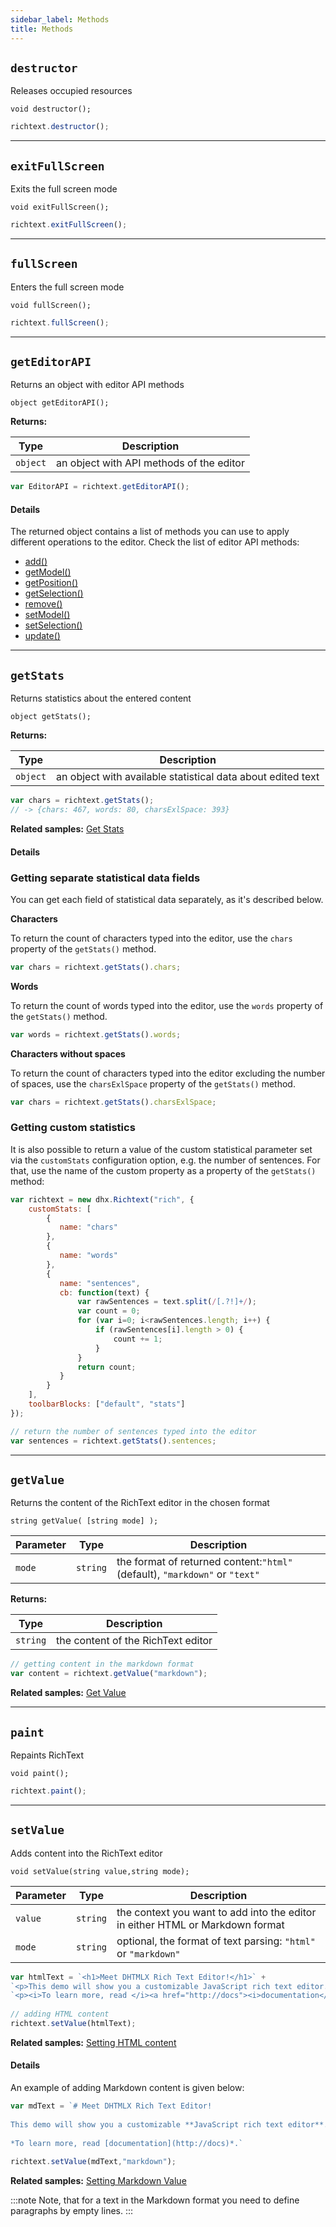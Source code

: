 ```yaml
---
sidebar_label: Methods
title: Methods
---
```



## `destructor`

Releases occupied resources

`void destructor();`

```js 
richtext.destructor();
```
___

## `exitFullScreen`

Exits the full screen mode

`void exitFullScreen();`


```js 
richtext.exitFullScreen();
```
___

## `fullScreen`

Enters the full screen mode

`void fullScreen();`

```js 
richtext.fullScreen();
```
___


## `getEditorAPI`

Returns an object with editor API methods

`object getEditorAPI();`

**Returns:** 

| Type     | Description                              |
| -------- | ---------------------------------------- |
| `object` | an object with API methods of the editor |


```js 
var EditorAPI = richtext.getEditorAPI();
```

#### Details
The returned object contains a list of methods you can use to apply different operations to the editor. Check the list of editor API methods:

- [add()](api/editor_api_methods.md#add)
- [getModel()](api/editor_api_methods.md#getmodel)
- [getPosition()](api/editor_api_methods.md#getposition)
- [getSelection()](api/editor_api_methods.md#getselection)
- [remove()](api/editor_api_methods.md#remove)
- [setModel()](api/editor_api_methods.md#setmodel)
- [setSelection()](api/editor_api_methods.md#setselection)
- [update()](api/editor_api_methods.md#update)

___

## `getStats`

Returns statistics about the entered content

`object getStats();`

**Returns:**

| Type     | Description                                                 |
| -------- | ----------------------------------------------------------- |
| `object` | an object with available statistical data about edited text |


```js 
var chars = richtext.getStats(); 
// -> {chars: 467, words: 80, charsExlSpace: 393}
```

**Related samples:** [Get Stats](https://snippet.dhtmlx.com/3qdbktwo)

#### Details

### Getting separate statistical data fields

You can get each field of statistical data separately, as it's described below.

**Characters**

To return the count of characters typed into the editor, use the `chars` property of the `getStats()` method.

```js 
var chars = richtext.getStats().chars;
```

**Words**

To return the count of words typed into the editor, use the `words` property of the `getStats()` method.

```js 
var words = richtext.getStats().words;
```

**Characters without spaces**

To return the count of characters typed into the editor excluding the number of spaces, use the `charsExlSpace` property of the `getStats()` method.

```js 
var chars = richtext.getStats().charsExlSpace;
```

### Getting custom statistics

It is also possible to return a value of the custom statistical parameter set via the `customStats` configuration option, e.g. the number of sentences. For that, use the name of the custom property as a property of the `getStats()` method:

```js 
var richtext = new dhx.Richtext("rich", {
    customStats: [ 
        {
           name: "chars"
        },
        {
           name: "words"
        },
        {
           name: "sentences",
           cb: function(text) {
               var rawSentences = text.split(/[.?!]+/);
               var count = 0;
               for (var i=0; i<rawSentences.length; i++) {
                   if (rawSentences[i].length > 0) {
                       count += 1;
                   }
               }
               return count;
           }
        }
    ],
    toolbarBlocks: ["default", "stats"]
});

// return the number of sentences typed into the editor
var sentences = richtext.getStats().sentences; 
```

___

## `getValue`

Returns the content of the RichText editor in the chosen format

`string getValue( [string mode] );`


| Parameter | Type     | Description                                                                 |
| --------- | -------- | --------------------------------------------------------------------------- |
| `mode`    | `string` | the format of returned content:`"html"` (default), `"markdown"` or `"text"` |

**Returns:**

| Type     | Description                        |
| -------- | ---------------------------------- |
| `string` | the content of the RichText editor |



```js 
// getting content in the markdown format
var content = richtext.getValue("markdown");
```

**Related samples:** [Get Value](https://snippet.dhtmlx.com/ujx3c71j)

___

## `paint`

Repaints RichText

`void paint();`

```js 
richtext.paint();
```
___

## `setValue`

Adds content into the RichText editor

`void setValue(string value,string mode);`

| Parameter | Type     | Description                                                                   |
| --------- | -------- | ----------------------------------------------------------------------------- |
| `value`   | `string` | the context you want to add into the editor in either HTML or Markdown format |
| `mode`    | `string` | optional, the format of text parsing: `"html"` or `"markdown"`                |

```js 
var htmlText = `<h1>Meet DHTMLX Rich Text Editor!</h1>` +
`<p>This demo will show you a customizable JavaScript rich text editor.</p>` +
`<p><i>To learn more, read </i><a href="http://docs"><i>documentation</i></a></p>.`
 
// adding HTML content
richtext.setValue(htmlText);
```

**Related samples:** [Setting HTML content](https://snippet.dhtmlx.com/57v7n2kp)

#### Details

An example of adding Markdown content is given below:

```js 
var mdText = `# Meet DHTMLX Rich Text Editor!
 
This demo will show you a customizable **JavaScript rich text editor**.
 
*To learn more, read [documentation](http://docs)*.`
 
richtext.setValue(mdText,"markdown");
```

**Related samples:** [Setting Markdown Value](https://snippet.dhtmlx.com/9jf91qn9)


:::note
Note, that for a text in the Markdown format you need to define paragraphs by empty lines.
:::
